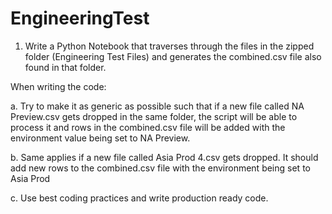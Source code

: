 # EngineeringTest
1.	Write a Python Notebook that traverses through the files in the zipped folder (Engineering Test Files) and generates the combined.csv file also found in that folder. 

When writing the code:

a.	Try to make it as generic as possible such that if a new file called NA Preview.csv gets dropped in the same folder, the script will be able to process it and rows in the combined.csv file will be added with the environment value being set to NA Preview. 

b.	Same applies if a new file called Asia Prod 4.csv gets dropped. It should add new rows to the combined.csv file with the environment being set to Asia Prod

c.	Use best coding practices and write production ready code.
